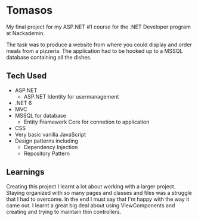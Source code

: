 # Tomasos

My final project for my ASP.NET #1 course for the .NET Developer program at Nackademin. 

The task was to produce a website from where you could display and order meals from a pizzeria. The application had to be hooked up to a MSSQL database containing all the dishes.

## Tech Used
* ASP.NET 
  * ASP.NET Identity for usermanagement
* .NET 6
* MVC
* MSSQL for database
  * Entity Framework Core for connetion to application
* CSS
* Very basic vanilla JavaScript
* Design patterns including 
  * Dependency Injection
  * Repository Pattern
  
## Learnings
Creating this project I learnt a lot about working with a larger project. Staying organized with so many pages and classes and files was a struggle that I had to overcome. 
In the end I must say that I'm happy with the way it came out. I learnt a great big deal about using ViewComponents and creating and trying to maintain thin controllers.

